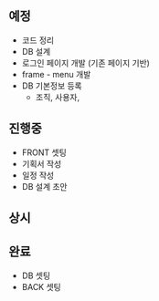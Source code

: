 

## 예정
- 코드 정리
- DB 설계
- 로그인 페이지 개발 (기존 페이지 기반)
- frame - menu 개발
- DB 기본정보 등록
  - 조직, 사용자, 


## 진행중
- FRONT 셋팅
- 기획서 작성
- 일정 작성
- DB 설계 초안 


## 상시
  

## 완료
- DB 셋팅
- BACK 셋팅

